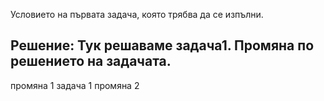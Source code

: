Условието на първата задача, която трябва да се изпълни.

Решение:
Тук решаваме задача1.
Промяна по решението на задачата.
-------

промяна 1 задача 1
промяна 2
